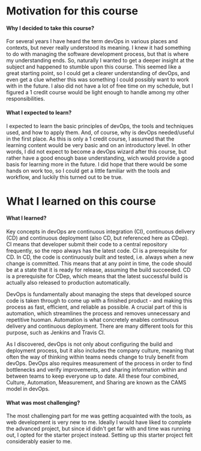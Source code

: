 # Motivation for this course

#### Why I decided to take this course?
For several years I have heard the term devOps in various places and contexts, but never really understood its meaning. I knew it had something to do with managing the software development process, but that is where my understanding ends. So, naturally I wanted to get a deeper insight at the subject and happened to stumble upon this course. This seemed like a great starting point, so I could get a clearer understanding of devOps, and even get a clue whether this was something I could possibly want to work with in the future. I also did not have a lot of free time on my schedule, but I figured a 1 credit course would be light enough to handle among my other responsibilities.
#### What I expected to learn?
I expected to learn the basic principles of devOps, the tools and techniques used, and how to apply them. And, of course, why is devOps needed/useful in the first place. As this is only a 1 credit course, I assumed that the learning content would be very basic and on an introductory level. In other words, I did not expect to become a devOps wizard after this course, but rather have a good enough base understanding, wich would provide a good basis for learning more in the future. I did hope that there would be some hands on work too, so I could get a little familiar with the tools and workflow, and luckily this turned out to be true.

# What I learned on this course

#### What I learned?
Key concepts in devOps are continuous integration (CI), continuous delivery (CD) and continuous deployment (also CD, but referenced here as CDep). CI means that developer submit their code to a central repository frequently, so the repo always has the latest code. CI is a prerequisite for CD. In CD, the code is continuously built and tested, i.e. always when a new change is committed. This means that at any point in time, the code should be at a state that it is ready for release, assuming the build succeeded. CD is a prerequisite for CDep, which means that the latest successful build is actually also released to production automatically.

DevOps is fundamentally about managing the steps that developed source code is taken through to come up with a finished product - and making this process as fast, efficient, and reliable as possible. A crucial part of this is automation, which streamlines the process and removes unnecessary and repetitive huoman. Automation is what concretely enables continuous delivery and continuous deployment. There are many different tools for this purpose, such as Jenkins and Travis CI.

As I discovered, devOps is not only about configuring the build and deployment process, but it also includes the company culture, meaning that often the way of thinking within teams needs change to truly benefit from devOps. DevOps also requires measurement of the process in order to find bottlenecks and verify improvements, and sharing information within and between teams to keep everyone up to date. All these four combined, Culture, Automation, Measurement, and Sharing are known as the CAMS model in devOps.
#### What was most challenging?
The most challenging part for me was getting acquainted with the tools, as web development is very new to me. Ideally I would have liked to complete the advanced project, but since id didn't get far with and time was running out, I opted for the starter project instead. Setting up this starter project felt considerably easier to me.
